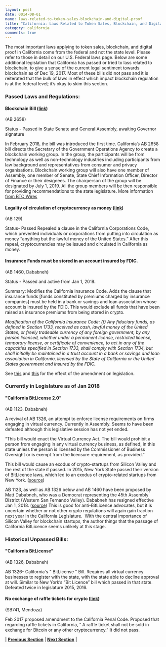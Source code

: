 ```yaml
---
layout: post
date: 0014-08-01
name: laws-related-to-token-sales-blockchain-and-digital-proof
title: "California: Laws Related to Token Sales, Blockchain, and Digital Proof"
category: california
comments: true
---
```


The most important laws applying to token sales, blockchain, and digital proof in California come from the federal and not the state level. Please refer to those in detail on our U.S. Federal laws page. Below are some additional legislation that California has passed or tried to lass related to blockchain, to give a sense of the current legal sentiment towards blockchain as of Dec 19, 2017. Most of these bills did not pass and it is reiterated that the bulk of laws in effect which impact blockchain regulation is at the federal level; it’s okay to skim this section.

### Passed Laws and Regulations:

#### Blockchain Bill ([link](https://leginfo.legislature.ca.gov/faces/billTextClient.xhtml?bill_id=201720180AB2658))

(AB 2658)

Status - Passed in State Senate and General Assembly, awaiting Governor signature 

In February 2018, the bill was introduced the first time. California’s AB 2658 bill directs the Secretary of the Government Operations Agency to create a blockchain working group. In the group, the participants will be from technology as well as non-technology industries including participants from law background and representatives from consumer and privacy organisations. Blockchain working group will also have one member of Assembly, one member of Senate, State Chief Information Officer, Director of Finance or their designees. The chairperson of the group will be designated by July 1, 2019. All the group members will be then responsible for providing recommendations to the state legislature. More information [from BTC Wires](https://www.btcwires.com/round-the-block/bill-passed-by-california-state-legislature-to-establish-blockchain-working-group/)


#### Legality of circulation of cryptocurrency as money ([link](http://leginfo.ca.gov/pub/13-14/bill/asm/ab_0101-0150/ab_129_bill_20140624_enrolled.htm))

(AB 129)

Status- Passed
   Repealed a clause in the California Corporations Code, which prevented individuals or corporations from putting into circulation as money “anything but the lawful money of the United States.” After this repeal, cryptocurrencies may be issued and circulated in California as money.  

#### Insurance Funds must be stored in an account insured by FDIC.

(AB 1460, Dababneh)

Status - Passed and active from Jan 1, 2018.

   Summary: Modifies the California Insurance Code. Adds the clause that insurance funds [funds constituted by premiums charged by insurance companies] must be held in a bank or savings and loan association whose account is insured by the FDIC. This would exclude all funds that have been raised as insurance premiums from being stored in crypto.  

   *Modification of the California Insurance Code: (f) Any fiduciary funds, as defined in Section 1733, received as cash, lawful money of the United States, or freely tradeable currency of any foreign government, by any person licensed, whether under a permanent license, restricted license, temporary license, or certificate of convenience, to act in any of the capacities specified in Section 1733, shall comply with Section 1734, but shall initially be maintained in a trust account in a bank or savings and loan association in California, licensed by the State of California or the United States government and insured by the FDIC.*

   See [this](https://www.diffchecker.com/hTY86FYO) and [this](https://www.diffchecker.com/1281m7FS) for the effect of the amendment on legislation.  

### Currently in Legislature as of Jan 2018
#### "California BitLicense 2.0"

(AB 1123, Dababneh)

   A revival of AB 1326, an attempt to enforce license requirements on firms engaging in virtual currency. Currently in Assembly. Seems to have been defeated although this legislative session has not yet ended.
   
   “This bill would enact the Virtual Currency Act. The bill would prohibit a person from engaging in any virtual currency business, as defined, in this state unless the person is licensed by the Commissioner of Business Oversight or is exempt from the licensure requirement, as provided.”  

   This bill would cause an exodus of crypto-startups from Silicon Valley and the rest of the state if passed. In 2015, New York State passed their version of BitLicence laws, which led to an exodus of crypto-related startups from New York. ([source](https://www.bizjournals.com/newyork/news/2015/08/12/the-great-bitcoin-exodus-has-totally-changed-new.html))

   AB 1123, as well as AB 1326 below and AB 1460 have been proposed by Matt Dababneh, who was a Democrat representing the 45th Assembly District (Western San Fernando Valley). Dababneh has resigned effective Jan 1, 2018. ([source](http://losangeles.cbslocal.com/2017/12/08/ca-assemblyman-matt-dababneh-resigns-following-sexual-misconduct-allegations/)) This is good for anti-BitLicence advocates, but it is uncertain whether or not other crypto regulations will again gain traction next year in the California Legislature.  With the central importance of Silicon Valley for blockchain startups, the author things that the passage of California BitLicence seems unlikely at this stage.

### Historical Unpassed Bills: 
#### "California BitLicense"

(AB 1326, Dababneh)

   AB 1326- California's " BitLicense " Bill. Requires all virtual currency businesses to register with the state, with the state able to decline approval at will. Similar to New York’s “Bit Licence” bill which passed in that state. Defeated twice in legislature 2015, 2016.  

#### No exchange of raffle tickets for crypto ([link](https://leginfo.legislature.ca.gov/faces/billTextClient.xhtml?bill_id=201720180SB741))

(SB741, Mendoza)

   Feb 2017 proposed amendment to the California Penal Code. Proposed that regarding raffle tickets in California, “ A raffle ticket shall not be sold in exchange for Bitcoin or any other cryptocurrency.” It did not pass.


| **[Previous Section](https://neo-project.github.io/global-blockchain-compliance-hub//california/california-governing-by-law.html)** | **[Next Section](https://neo-project.github.io/global-blockchain-compliance-hub//california/california-securities-related-laws.html)** |
